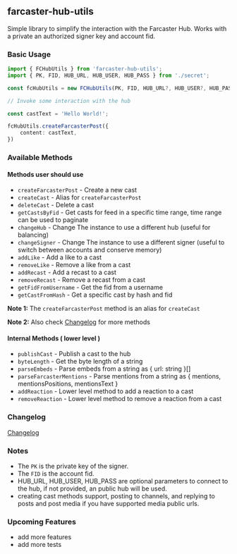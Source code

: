## farcaster-hub-utils

Simple library to simplify the interaction with the Farcaster Hub.
Works with a private an authorized signer key and account fid.

### Basic Usage

```typescript
import { FCHubUtils } from 'farcaster-hub-utils';
import { PK, FID, HUB_URL, HUB_USER, HUB_PASS } from './secret';

const fcHubUtils = new FCHubUtils(PK, FID, HUB_URL?, HUB_USER?, HUB_PASS?);

// Invoke some interaction with the hub

const castText = 'Hello World!';

fcHubUtils.createFarcasterPost({
    content: castText,
})

```

### Available Methods

#### Methods user should use

- `createFarcasterPost` - Create a new cast
- `createCast` - Alias for `createFarcasterPost`
- `deleteCast` - Delete a cast
- `getCastsByFid` - Get casts for feed in a specific time range, time range can be used to paginate
- `changeHub` - Change The instance to use a different hub (useful for balancing)
- `changeSigner` - Change The instance to use a different signer (useful to switch between accounts and conserve memory)
- `addLike` - Add a like to a cast
- `removeLike` - Remove a like from a cast
- `addRecast` - Add a recast to a cast
- `removeRecast` - Remove a recast from a cast
- `getFidFromUsername` - Get the fid from a username
- `getCastFromHash` - Get a specific cast by hash and fid

**Note 1:** The `createFarcasterPost` method is an alias for `createCast`

**Note 2:** Also check [Changelog](./CHANGELOG.md) for more methods

#### Internal Methods ( lower level )

- `publishCast` - Publish a cast to the hub
- `byteLength` - Get the byte length of a string
- `parseEmbeds` - Parse embeds from a string as { url: string }[]
- `parseFarcasterMentions` - Parse mentions from a string as { mentions, mentionsPositions, mentionsText }
- `addReaction` - Lower level method to add a reaction to a cast
- `removeReaction` - Lower level method to remove a reaction from a cast


### Changelog

[Changelog](./CHANGELOG.md)

### Notes

- The `PK` is the private key of the signer.
- The `FID` is the account fid.
- HUB_URL, HUB_USER, HUB_PASS are optional parameters to connect to the hub, if not provided, an public hub will be used.
- creating cast methods support, posting to channels, and replying to posts and post media if you have supported media public urls.

### Upcoming Features

- add more features
- add more tests
